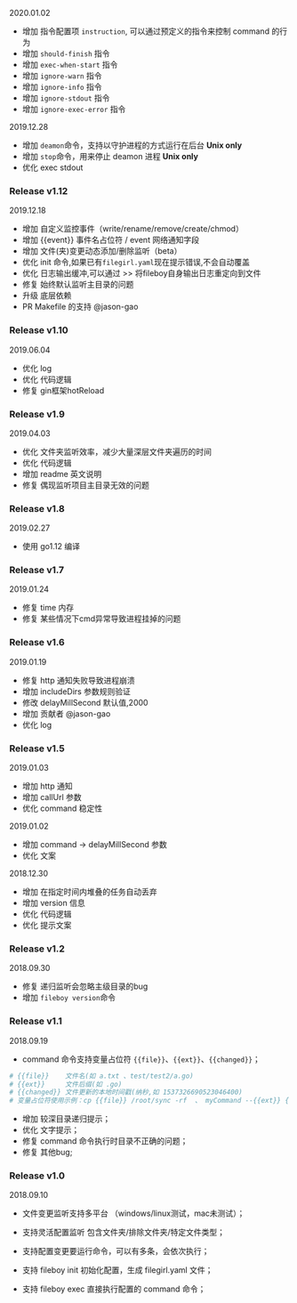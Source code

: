 2020.01.02

- 增加 指令配置项 `instruction`, 可以通过预定义的指令来控制 command 的行为  
- 增加 `should-finish` 指令  
- 增加 `exec-when-start` 指令   
- 增加 `ignore-warn` 指令   
- 增加 `ignore-info` 指令   
- 增加 `ignore-stdout` 指令   
- 增加 `ignore-exec-error` 指令   


2019.12.28

- 增加 `deamon`命令，支持以守护进程的方式运行在后台 **Unix only**  
- 增加 `stop`命令，用来停止 deamon 进程 **Unix only**  
- 优化 exec stdout  


### Release v1.12

2019.12.18  

- 增加 自定义监控事件（write/rename/remove/create/chmod）  
- 增加 {{event}} 事件名占位符 / event 网络通知字段  
- 增加 文件(夹)变更动态添加/删除监听（beta）  
- 优化 init 命令,如果已有`filegirl.yaml`现在提示错误,不会自动覆盖  
- 优化 日志输出缓冲,可以通过 >> 将fileboy自身输出日志重定向到文件  
- 修复 始终默认监听主目录的问题  
- 升级 底层依赖  
- PR Makefile 的支持 @jason-gao  


### Release v1.10

2019.06.04  

- 优化 log  
- 优化 代码逻辑  
- 修复 gin框架hotReload  


### Release v1.9

2019.04.03  

- 优化 文件夹监听效率，减少大量深层文件夹遍历的时间  
- 优化 代码逻辑  
- 增加 readme 英文说明  
- 修复 偶现监听项目主目录无效的问题  


### Release v1.8

2019.02.27  

- 使用 go1.12 编译  



### Release v1.7

2019.01.24  

- 修复 time 内存  
- 修复 某些情况下cmd异常导致进程挂掉的问题  



### Release v1.6

2019.01.19  

- 修复 http 通知失败导致进程崩溃  
- 增加 includeDirs 参数规则验证  
- 修改 delayMillSecond 默认值,2000  
- 增加 贡献者 @jason-gao  
- 优化 log  



### Release v1.5

2019.01.03  

- 增加 http 通知  
- 增加 callUrl 参数  
- 优化 command 稳定性  



2019.01.02  

- 增加 command -> delayMillSecond 参数  
- 优化 文案  



2018.12.30  

- 增加 在指定时间内堆叠的任务自动丢弃  
- 增加 version 信息  
- 优化 代码逻辑  
- 优化 提示文案  



### Release v1.2

2018.09.30  

- 修复 递归监听会忽略主级目录的bug  
- 增加 `fileboy version`命令  



### Release v1.1

2018.09.19

- command 命令支持变量占位符 `{{file}}`、`{{ext}}`、`{{changed}}`；  

```yaml
# {{file}}    文件名(如 a.txt 、test/test2/a.go)
# {{ext}}     文件后缀(如 .go)
# {{changed}} 文件更新的本地时间戳(纳秒,如 1537326690523046400)
# 变量占位符使用示例：cp {{file}} /root/sync -rf  、 myCommand --{{ext}} {{changed}}
```

- 增加 较深目录递归提示；  
- 优化 文字提示；  
- 修复 command 命令执行时目录不正确的问题； 
- 修复 其他bug; 



### Release v1.0

2018.09.10

- 文件变更监听支持多平台 （windows/linux测试，mac未测试）；  

- 支持灵活配置监听 包含文件夹/排除文件夹/特定文件类型；  

- 支持配置变更要运行命令，可以有多条，会依次执行；  

- 支持 fileboy init 初始化配置，生成 filegirl.yaml 文件；  

- 支持 fileboy exec 直接执行配置的 command 命令；  